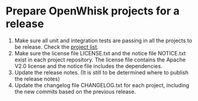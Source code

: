 <!--
#
# Licensed to the Apache Software Foundation (ASF) under one or more contributor
# license agreements.  See the NOTICE file distributed with this work for additional
# information regarding copyright ownership.  The ASF licenses this file to you
# under the Apache License, Version 2.0 (the # "License"); you may not use this
# file except in compliance with the License.  You may obtain a copy of the License
# at:
#
# http://www.apache.org/licenses/LICENSE-2.0
#
# Unless required by applicable law or agreed to in writing, software distributed
# under the License is distributed on an "AS IS" BASIS, WITHOUT WARRANTIES OR
# CONDITIONS OF ANY KIND, either express or implied.  See the License for the
# specific language governing permissions and limitations under the License.
#
-->

# Prepare OpenWhisk projects for a release

  1. Make sure all unit and integration tests are passing in all the projects to be release. Check the [project list](general_spec.md#list-of-openwhisk-repositories-to-be-released).
  2. Make sure the license file LICENSE.txt and the notice file NOTICE.txt exist in each project repository. The license
  file contains the Apache V2.0 license and the notice file includes the dependencies.
  3. Update the release notes. (It is still to be determined where to publish the release notes)
  4. Update the changelog file CHANGELOG.txt for each project, including the new commits based on the previous release.
